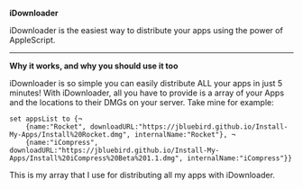 **iDownloader**


iDownloader is the easiest way to distribute your apps using the power of AppleScript.

---

**Why it works, and why you should use it too**


iDownloader is so simple you can easily distribute ALL your apps in just 5 minutes! With iDownloader, all you have to provide is a array of your Apps and the locations to their DMGs on your server. Take mine for example:


```
set appsList to {¬
	{name:"Rocket", downloadURL:"https://jbluebird.github.io/Install-My-Apps/Install%20Rocket.dmg", internalName:"Rocket"}, ¬
	{name:"iCompress", downloadURL:"https://jbluebird.github.io/Install-My-Apps/Install%20iCompress%20Beta%201.1.dmg", internalName:"iCompress"}}
```
This is my array that I use for distributing all my apps with iDownloader.
